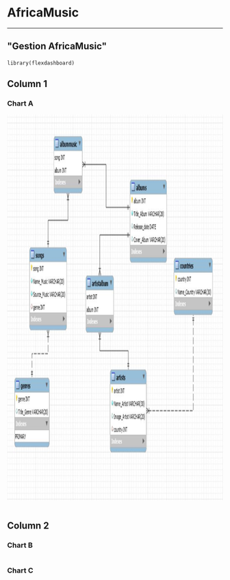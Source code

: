 # AfricaMusic

---
 "Gestion AfricaMusic"
---
```{r setup, include=FALSE}
library(flexdashboard)
```
Column 1
--------------------------------------------------
### Chart A
<img src="MCD.JPG" witdth="900" height="900"></img>
```{r}
```
Column 2
--------------------------------------------------
### Chart B
```{r}
```
### Chart C
```{r}
```

